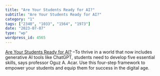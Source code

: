 ```yaml
---
title: "Are Your Students Ready for AI?"
subtitle: "Are Your Students Ready for AI?"
category: "1"
tags: ["2340", "1033", "1564", "1973"]
date: "2023-07-07"
type: "wp"
wordpress_id: 4565
---
```

[ Are Your Students Ready for AI?](https://hbsp.harvard.edu/inspiring-minds/are-your-students-ready-for-ai?cid=email%7Cmarketo%7C2023-07-07-inspiring-minds-digest-new%7C40168519%7Cthought-leadership-inspiring-minds%7Ceducator%7Cinspiring-minds-article%7Cjul2023&acctID=nonecid%3Demail%7Cmarketo%7C2023-07-07-inspiring-minds-digest-new%7C40168519%7Cthought-leadership-inspiring-minds%7Ceducator%7Cinspiring-minds-article%7Cjul2023&acctID=none&mkt_tok=ODU1LUFUWi0yOTQAAAGMzv5bTjBhp9MJsVcb390RgQoPM9Mc8FNEZ70yCQX2WJHEekfQ7_S7lrlBx-oZtR7MeEnh1ugDgVxjMNB3IOZagbEd4jujZKHBPzGzj20u-v4) –To thrive in a world that now includes generative AI tools like ChatGPT, students need to develop five essential skills, says professor Oguz A. Acar. Use this four-step framework to empower your students and equip them for success in the digital age.